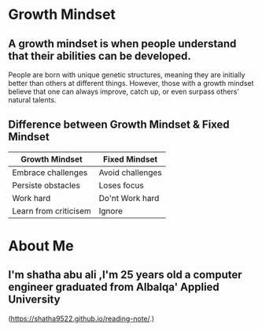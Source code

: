 # Growth Mindset
## A growth mindset is when people understand that their abilities can be developed.
People are born with unique genetic structures, meaning they are initially better than others at different things. However, those with a growth mindset believe that one can always improve, catch up, or even surpass others’ natural talents. 

## Difference between Growth Mindset & Fixed Mindset

|   Growth Mindset|Fixed Mindset  |
| ------------- | ------------- |
| Embrace challenges  | Avoid challenges  |
| Persiste obstacles | Loses focus |
| Work hard | Do'nt Work hard |
| Learn from criticisem| Ignore|










# About Me
## I'm shatha abu ali ,I'm 25 years old a computer engineer graduated from Albalqa' Applied University
(https://shatha9522.github.io/reading-note/.)
